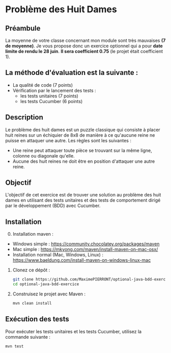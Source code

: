 # Problème des Huit Dames

## Préambule

La moyenne de votre classe concernant mon module sont très mauvaises **(7 de moyenne)**. Je vous propose donc un exercice optionnel qui a pour **date limite de rendu le 28 juin**. **Il sera coefficient 0.75** (le projet était coefficient 1).

## La méthode d'évaluation est la suivante :

* La qualité de code (7 points)
* Vérification par le lancement des tests :
   * les tests unitaires (7 points)
   * les tests Cucumber (6 points)

## Description

Le problème des huit dames est un puzzle classique qui consiste à placer huit reines sur un échiquier de 8x8 de manière à ce qu'aucune reine ne puisse en attaquer une autre. Les règles sont les suivantes :
- Une reine peut attaquer toute pièce se trouvant sur la même ligne, colonne ou diagonale qu'elle.
- Aucune des huit reines ne doit être en position d'attaquer une autre reine.

## Objectif

L'objectif de cet exercice est de trouver une solution au problème des huit dames en utilisant des tests unitaires et des tests de comportement dirigé par le développement (BDD) avec Cucumber.

## Installation

0. Installation maven :
* Windows simple : https://community.chocolatey.org/packages/maven
* Mac simple : https://mkyong.com/maven/install-maven-on-mac-osx/
* Installation normal (Mac, Windows, Linux) : https://www.baeldung.com/install-maven-on-windows-linux-mac

1. Clonez ce dépôt :
    ```bash
    git clone https://github.com/MaximePIERRONT/optional-java-bdd-exercice
    cd optional-java-bdd-exercice
    ```

2. Construisez le projet avec Maven :
    ```bash
    mvn clean install
    ```

## Exécution des tests

Pour exécuter les tests unitaires et les tests Cucumber, utilisez la commande suivante :
```bash
mvn test
```


